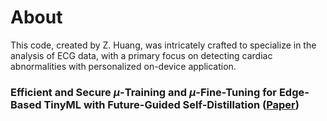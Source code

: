 # About
This code, created by Z. Huang, was intricately crafted to specialize in the analysis of ECG data, with a primary focus on detecting cardiac abnormalities with personalized on-device application.

### Efficient and Secure $\mu$-Training and $\mu$-Fine-Tuning for Edge-Based TinyML with Future-Guided Self-Distillation ([Paper](https://www.medrxiv.org/content/10.1101/2025.01.30.25321374v3))
